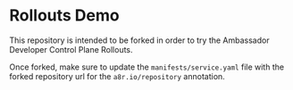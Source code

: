 # Rollouts Demo

This repository is intended to be forked in order to try the Ambassador Developer Control Plane Rollouts.

Once forked, make sure to update the `manifests/service.yaml` file with the forked repository url for the `a8r.io/repository` annotation.